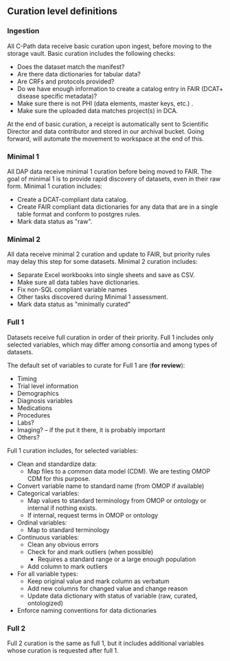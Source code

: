 ## Curation level definitions
### Ingestion 
All C-Path data receive basic curation upon ingest, before moving to the storage vault. Basic curation includes the following checks:

- Does the dataset match the manifest? 
- Are there data dictionaries for tabular data? 
- Are CRFs and protocols provided? 
- Do we have enough information to create a catalog entry in FAIR (DCAT+ disease specific metadata)?
- Make sure there is not PHI (data elements, master keys, etc.)  .
- Make sure the uploaded data matches project(s) in DCA.

At the end of basic curation, a receipt is automatically sent to Scientific Director and data contributor and stored in our archival bucket.
Going forward, will automate the movement to workspace at the end of this.

### Minimal 1
All DAP data receive minimal 1 curation before being moved to FAIR. The goal of minimal 1 is to provide rapid discovery of datasets, even in their raw form. Minimal 1 curation includes:
- Create a DCAT-compliant data catalog. 
- Create FAIR compliant data dictionaries for any data that are in a single table format and conform to postgres rules.
- Mark data status as "raw".

### Minimal 2
All data receive minimal 2 curation and update to FAIR, but priority rules may delay this step for some datasets. Minimal 2 curation includes:
- Separate Excel workbooks into single sheets and save as CSV.
- Make sure all data tables have dictionaries.
- Fix non-SQL compliant variable names
- Other tasks discovered during Minimal 1 assessment. 
- Mark data status as "minimally curated"

### Full 1
Datasets receive full curation in order of their priority. Full 1 includes only selected variables, which may differ among consortia and among  types of datasets.

The default set of variables to curate for Full 1 are (**for review**): 
- Timing 
- Trial level information 
- Demographics 
- Diagnosis variables 
- Medications 
- Procedures  
- Labs? 
- Imaging? – if the put it there, it is probably important 
- Others? 

Full 1 curation includes, for selected variables:
- Clean and standardize data: 
   - Map files to a common data model (CDM). We are testing OMOP CDM for this purpose.
- Convert variable name to standard name (from OMOP if available) 
- Categorical variables: 
   - Map values to standard terminology from OMOP or ontology or internal if nothing exists. 
   - If internal, request terms in OMOP or ontology 
- Ordinal variables: 
   - Map to standard terminology 
- Continuous variables: 
   - Clean any obvious errors 
   - Check for and mark outliers (when possible) 
      - Requires a standard range or a large enough population 
   - Add column to mark outliers 
- For all variable types: 
   - Keep original value and mark column as verbatum 
   - Add new columns for changed value and change reason 
   - Update data dictionary with status of variable (raw, curated, ontologized) 
- Enforce naming conventions for data dictionaries 

### Full 2
Full 2 curation is the same as full 1, but it includes additional variables whose curation is requested after full 1.

